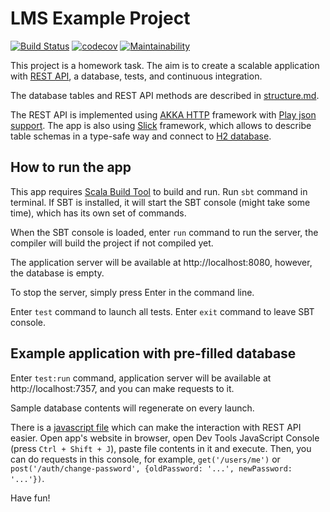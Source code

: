 # LMS Example Project

[![Build Status](https://travis-ci.com/diht2016/LMS-project.svg?branch=main)](https://travis-ci.com/diht2016/LMS-project)
[![codecov](https://codecov.io/gh/diht2016/LMS-project/branch/main/graph/badge.svg)](https://codecov.io/gh/diht2016/LMS-project)
[![Maintainability](https://api.codeclimate.com/v1/badges/e42784b51437dfab5dee/maintainability)](https://codeclimate.com/github/diht2016/LMS-project/maintainability)

This project is a homework task. The aim is to create a scalable application with [REST API](https://restfulapi.net/), a database, tests, and continuous integration.

The database tables and REST API methods are described in [structure.md](structure.md).

The REST API is implemented using [AKKA HTTP](https://doc.akka.io/docs/akka-http/current/index.html) framework with [Play json support](https://github.com/playframework/play-json). The app is also using [Slick](https://scala-slick.org/) framework, which allows to describe table schemas in a type-safe way and connect to [H2 database](https://www.h2database.com/).

## How to run the app

This app requires [Scala Build Tool](https://www.scala-sbt.org/) to build and run. Run `sbt` command in terminal. If SBT is installed, it will start the SBT console (might take some time), which has its own set of commands.

When the SBT console is loaded, enter `run` command to run the server, the compiler will build the project if not compiled yet.

The application server will be available at http://localhost:8080, however, the database is empty.

To stop the server, simply press Enter in the command line.

Enter `test` command to launch all tests. Enter `exit` command to leave SBT console.

## Example application with pre-filled database

Enter `test:run` command, application server will be available at http://localhost:7357, and you can make requests to it.

Sample database contents will regenerate on every launch.

There is a [javascript file](./src/test/js/test-requests.js) which can make the interaction with REST API easier. Open app's website in browser, open Dev Tools JavaScript Console (press `Ctrl + Shift + J`), paste file contents in it and execute. Then, you can do requests in this console, for example, `get('/users/me')` or `post('/auth/change-password', {oldPassword: '...', newPassword: '...'})`.

Have fun!

